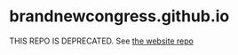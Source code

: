 # brandnewcongress.github.io

THIS REPO IS DEPRECATED. See [the website repo](https://github.com/BrandNewCongress/website/)
